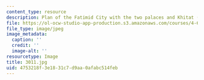 ```yaml
---
content_type: resource
description: Plan of the Fatimid City with the two palaces and Khitat (after Ravaisse).
file: https://ol-ocw-studio-app-production.s3.amazonaws.com/courses/4-615-the-architecture-of-cairo-spring-2002/4753218f3e1831c7d9aa0afabc514feb_3011.jpg
file_type: image/jpeg
image_metadata:
  caption: ''
  credit: ''
  image-alt: ''
resourcetype: Image
title: 3011.jpg
uid: 4753218f-3e18-31c7-d9aa-0afabc514feb
---
```

